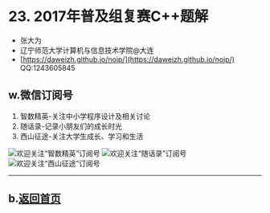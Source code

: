 # 23. 2017年普及组复赛C++题解

- 张大为
- 辽宁师范大学计算机与信息技术学院@大连
- [https://daweizh.github.io/noip/](https://daweizh.github.io/noip/)  QQ:1243605845



## w.微信订阅号

1. 智数精英-关注中小学程序设计及相关讨论
2. 随话录-记录小朋友们的成长时光
2. 西山征途-关注大学生成长、学习和生活

![欢迎关注“智数精英”订阅号](../../assets/me/img/idea8.jpg)
![欢迎关注“随话录”订阅号](../../assets/me/img/shl8.jpg)
![欢迎关注“西山征途”订阅号](../../assets/me/img/xszt8.jpg)

----------

## b.[返回首页](../../)
    





